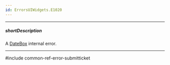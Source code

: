 ```yaml
---
id: ErrorsUIWidgets.E1020
---
```

---
##### shortDescription
A [DateBox](/api-reference/10%20UI%20Widgets/dxDateBox '/Documentation/ApiReference/UI_Widgets/dxDateBox/') internal error.

---
#include common-ref-error-submitticket